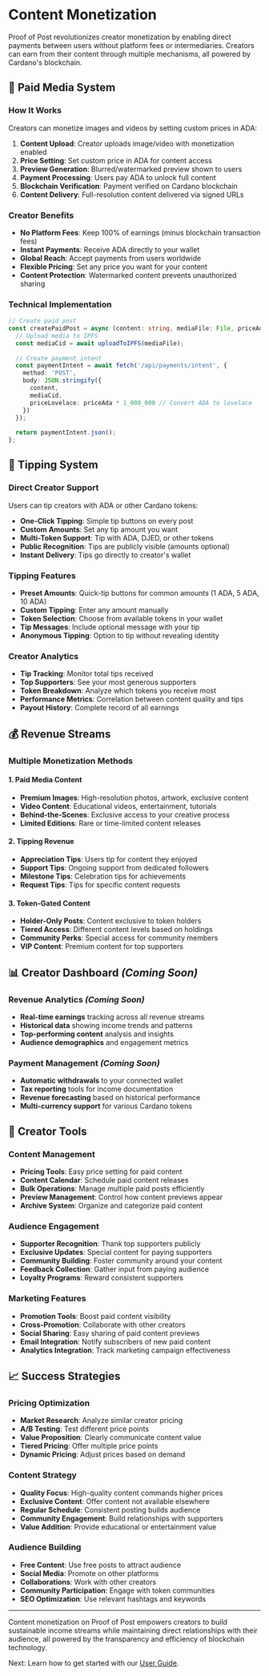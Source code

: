 # Content Monetization

Proof of Post revolutionizes creator monetization by enabling direct payments between users without platform fees or intermediaries. Creators can earn from their content through multiple mechanisms, all powered by Cardano's blockchain.

## 💎 Paid Media System

### How It Works
Creators can monetize images and videos by setting custom prices in ADA:

1. **Content Upload**: Creator uploads image/video with monetization enabled
2. **Price Setting**: Set custom price in ADA for content access
3. **Preview Generation**: Blurred/watermarked preview shown to users
4. **Payment Processing**: Users pay ADA to unlock full content
5. **Blockchain Verification**: Payment verified on Cardano blockchain
6. **Content Delivery**: Full-resolution content delivered via signed URLs

### Creator Benefits
- **No Platform Fees**: Keep 100% of earnings (minus blockchain transaction fees)
- **Instant Payments**: Receive ADA directly to your wallet
- **Global Reach**: Accept payments from users worldwide
- **Flexible Pricing**: Set any price you want for your content
- **Content Protection**: Watermarked content prevents unauthorized sharing

### Technical Implementation
```typescript
// Create paid post
const createPaidPost = async (content: string, mediaFile: File, priceAda: number) => {
  // Upload media to IPFS
  const mediaCid = await uploadToIPFS(mediaFile);
  
  // Create payment intent
  const paymentIntent = await fetch('/api/payments/intent', {
    method: 'POST',
    body: JSON.stringify({
      content,
      mediaCid,
      priceLovelace: priceAda * 1_000_000 // Convert ADA to lovelace
    })
  });
  
  return paymentIntent.json();
};
```

## 🎯 Tipping System

### Direct Creator Support
Users can tip creators with ADA or other Cardano tokens:

- **One-Click Tipping**: Simple tip buttons on every post
- **Custom Amounts**: Set any tip amount you want
- **Multi-Token Support**: Tip with ADA, DJED, or other tokens
- **Public Recognition**: Tips are publicly visible (amounts optional)
- **Instant Delivery**: Tips go directly to creator's wallet

### Tipping Features
- **Preset Amounts**: Quick-tip buttons for common amounts (1 ADA, 5 ADA, 10 ADA)
- **Custom Tipping**: Enter any amount manually
- **Token Selection**: Choose from available tokens in your wallet
- **Tip Messages**: Include optional message with your tip
- **Anonymous Tipping**: Option to tip without revealing identity

### Creator Analytics
- **Tip Tracking**: Monitor total tips received
- **Top Supporters**: See your most generous supporters
- **Token Breakdown**: Analyze which tokens you receive most
- **Performance Metrics**: Correlation between content quality and tips
- **Payout History**: Complete record of all earnings

## 💰 Revenue Streams

### Multiple Monetization Methods

#### 1. Paid Media Content
- **Premium Images**: High-resolution photos, artwork, exclusive content
- **Video Content**: Educational videos, entertainment, tutorials
- **Behind-the-Scenes**: Exclusive access to your creative process
- **Limited Editions**: Rare or time-limited content releases

#### 2. Tipping Revenue
- **Appreciation Tips**: Users tip for content they enjoyed
- **Support Tips**: Ongoing support from dedicated followers
- **Milestone Tips**: Celebration tips for achievements
- **Request Tips**: Tips for specific content requests

#### 3. Token-Gated Content
- **Holder-Only Posts**: Content exclusive to token holders
- **Tiered Access**: Different content levels based on holdings
- **Community Perks**: Special access for community members
- **VIP Content**: Premium content for top supporters

## 📊 Creator Dashboard *(Coming Soon)*

### Revenue Analytics *(Coming Soon)*
- **Real-time earnings** tracking across all revenue streams
- **Historical data** showing income trends and patterns
- **Top-performing content** analysis and insights
- **Audience demographics** and engagement metrics

### Payment Management *(Coming Soon)*
- **Automatic withdrawals** to your connected wallet
- **Tax reporting** tools for income documentation
- **Revenue forecasting** based on historical performance
- **Multi-currency support** for various Cardano tokens


## 🎨 Creator Tools

### Content Management
- **Pricing Tools**: Easy price setting for paid content
- **Content Calendar**: Schedule paid content releases
- **Bulk Operations**: Manage multiple paid posts efficiently
- **Preview Management**: Control how content previews appear
- **Archive System**: Organize and categorize paid content

### Audience Engagement
- **Supporter Recognition**: Thank top supporters publicly
- **Exclusive Updates**: Special content for paying supporters
- **Community Building**: Foster community around your content
- **Feedback Collection**: Gather input from paying audience
- **Loyalty Programs**: Reward consistent supporters

### Marketing Features
- **Promotion Tools**: Boost paid content visibility
- **Cross-Promotion**: Collaborate with other creators
- **Social Sharing**: Easy sharing of paid content previews
- **Email Integration**: Notify subscribers of new paid content
- **Analytics Integration**: Track marketing campaign effectiveness

## 📈 Success Strategies

### Pricing Optimization
- **Market Research**: Analyze similar creator pricing
- **A/B Testing**: Test different price points
- **Value Proposition**: Clearly communicate content value
- **Tiered Pricing**: Offer multiple price points
- **Dynamic Pricing**: Adjust prices based on demand

### Content Strategy
- **Quality Focus**: High-quality content commands higher prices
- **Exclusive Content**: Offer content not available elsewhere
- **Regular Schedule**: Consistent posting builds audience
- **Community Engagement**: Build relationships with supporters
- **Value Addition**: Provide educational or entertainment value

### Audience Building
- **Free Content**: Use free posts to attract audience
- **Social Media**: Promote on other platforms
- **Collaborations**: Work with other creators
- **Community Participation**: Engage with token communities
- **SEO Optimization**: Use relevant hashtags and keywords

---

Content monetization on Proof of Post empowers creators to build sustainable income streams while maintaining direct relationships with their audience, all powered by the transparency and efficiency of blockchain technology.

Next: Learn how to get started with our [User Guide](../user-guide/getting-started.md).
